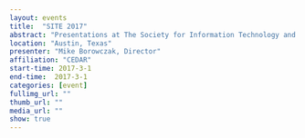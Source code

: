 ```yaml
---
layout: events
title:  "SITE 2017"
abstract: "Presentations at The Society for Information Technology and Teacher Education"
location: "Austin, Texas"
presenter: "Mike Borowczak, Director"
affiliation: "CEDAR"
start-time: 2017-3-1
end-time:  2017-3-1
categories: [event]
fullimg_url: ""
thumb_url: ""
media_url: ""
show: true
---
```

